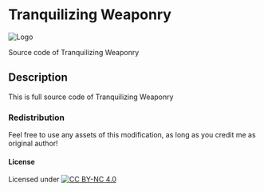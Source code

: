 # Tranquilizing Weaponry

![Logo](https://raw.githubusercontent.com/L4-Wyrm/Tw/master/Logo/ARK_SRC_LOGO.png "Logo")

Source code of Tranquilizing Weaponry

## Description
This is full source code of Tranquilizing Weaponry

### Redistribution
Feel free to use any assets of this modification, as long as you credit me as original author!

#### License
Licensed under [![CC BY-NC 4.0](https://licensebuttons.net/l/by-nc/4.0/80x15.png)](https://creativecommons.org/licenses/by-nc/4.0/)